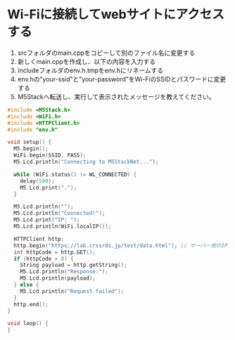 # Wi-Fiに接続してwebサイトにアクセスする

1. srcフォルダのmain.cppをコピーして別のファイル名に変更する
2. 新しくmain.cppを作成し、以下の内容を入力する
3. includeフォルダのenv.h.tmpをenv.hにリネームする
4. env.hの"your-ssid"と"your-password"をWi-FiのSSIDとパスワードに変更する
5. M5Stackへ転送し、実行して表示されたメッセージを教えてください。

```cpp
#include <M5Stack.h>
#include <WiFi.h>
#include <HTTPClient.h>
#include "env.h"

void setup() {
  M5.begin();
  WiFi.begin(SSID, PASS);
  M5.Lcd.println("Connecting to M5StackNet...");

  while (WiFi.status() != WL_CONNECTED) {
    delay(500);
    M5.Lcd.print(".");
  }

  M5.Lcd.println("");
  M5.Lcd.println("Connected!");
  M5.Lcd.print("IP: ");
  M5.Lcd.println(WiFi.localIP());

  HTTPClient http;
  http.begin("https://lab.crssrds.jp/test/data.html"); // サーバー側のIP
  int httpCode = http.GET();
  if (httpCode > 0) {
    String payload = http.getString();
    M5.Lcd.println("Response:");
    M5.Lcd.println(payload);
  } else {
    M5.Lcd.println("Request failed");
  }
  http.end();
}

void loop() {
}
```
